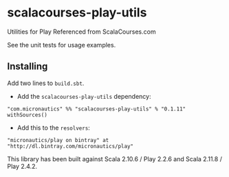 # scalacourses-play-utils
Utilities for Play Referenced from ScalaCourses.com

See the unit tests for usage examples.

## Installing ##

Add two lines to `build.sbt`.

 * Add the `scalacourses-play-utils` dependency:
````
"com.micronautics" %% "scalacourses-play-utils" % "0.1.11" withSources()
````

 * Add this to the `resolvers`:
````
"micronautics/play on bintray" at "http://dl.bintray.com/micronautics/play"
````

This library has been built against Scala 2.10.6 / Play 2.2.6 and Scala 2.11.8 / Play 2.4.2.

